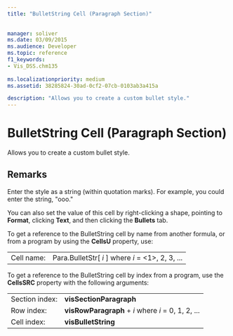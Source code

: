 ```yaml
---
title: "BulletString Cell (Paragraph Section)"
 
 
manager: soliver
ms.date: 03/09/2015
ms.audience: Developer
ms.topic: reference
f1_keywords:
- Vis_DSS.chm135
 
ms.localizationpriority: medium
ms.assetid: 38285824-30ad-0cf2-07cb-0103ab3a415a

description: "Allows you to create a custom bullet style."
---
```


# BulletString Cell (Paragraph Section)

Allows you to create a custom bullet style. 
  
## Remarks

Enter the style as a string (within quotation marks). For example, you could enter the string, "ooo."
  
You can also set the value of this cell by right-clicking a shape, pointing to **Format**, clicking **Text**, and then clicking the **Bullets** tab. 
  
To get a reference to the BulletString cell by name from another formula, or from a program by using the **CellsU** property, use: 
  
|||
|:-----|:-----|
|Cell name:  <br/> |Para.BulletStr[ *i*  ]           where  *i*  = <1>, 2, 3, ...  <br/> |
   
To get a reference to the BulletString cell by index from a program, use the **CellsSRC** property with the following arguments: 
  
|||
|:-----|:-----|
|Section index:  <br/> |**visSectionParagraph** <br/> |
|Row index:  <br/> |**visRowParagraph** +  *i*           where  *i*  = 0, 1, 2, ...  <br/> |
|Cell index:  <br/> |**visBulletString** <br/> |
   

